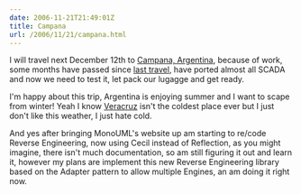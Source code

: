 ```yaml
---
date: 2006-11-21T21:49:01Z
title: Campana
url: /2006/11/21/campana.html
---
```


<p>I will travel next December 12th to <a href="http://en.wikipedia.org/wiki/Campana%2C_Buenos_Aires">Campana, Argentina</a>, because of work, some months have passed since <a href="http://mario.monouml.org/index.php/2006/07/10/buenos-aires/">last travel</a>, have ported almost all SCADA and now we need to test it, let pack our lugagge and get ready.</p>
<p>I'm happy about this trip, Argentina is enjoying summer and I want to scape from winter! Yeah I know <a href="http://en.wikipedia.org/wiki/Veracruz">Veracruz</a> isn't the coldest place ever but I just don't like this weather, I just hate cold.</p>
<p>And yes after bringing MonoUML's website up am starting to re/code Reverse Engineering, now using Cecil instead of Reflection, as you might imagine, there isn't much documentation, so am still figuring it out and learn it, however my plans are implement this new Reverse Engineering library based on the Adapter pattern to allow multiple Engines, an am doing it right now.</p>
